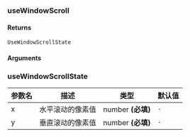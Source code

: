 ### useWindowScroll

#### Returns
`UseWindowScrollState`

#### Arguments


### useWindowScrollState

|参数名|描述|类型|默认值|
|---|---|---|---|
|x|水平滚动的像素值|number  **(必填)**|`-`|
|y|垂直滚动的像素值|number  **(必填)**|`-`|